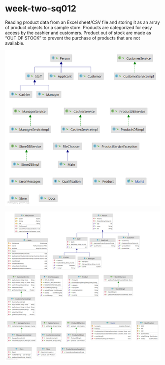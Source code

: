 # week-two-sq012
Reading product data from an Excel sheet/CSV file and storing it as an array of product objects for a sample store. Products are categorized for easy access by the cashier and customers. Product out of stock are made as “OUT OF STOCK” to prevent the purchase of products that are not available.


![UML](src/main/java/utils/img/uml.png)

![UML DETAILS](src/main/java/utils/img/uml_details.png)